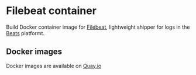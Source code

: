 Filebeat container
=================

Build Docker container image for [Filebeat][], lightweight shipper for logs in the [Beats][] platformt.

Docker images
-------------

Docker images are available on [Quay.io](https://quay.io/repository/cybozu/filebeat)

[Filebeat]: https://www.elastic.co/beats/filebeat
[Beats]: https://github.com/elastic/beats
